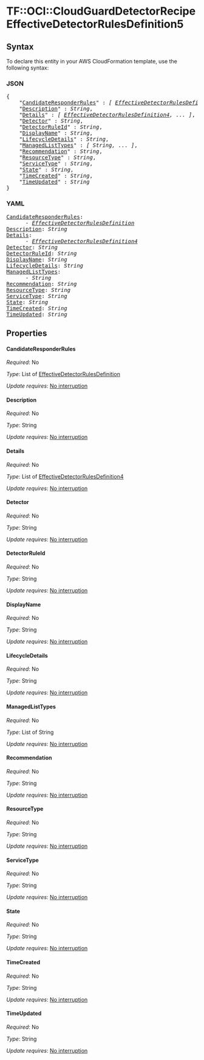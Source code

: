 # TF::OCI::CloudGuardDetectorRecipe EffectiveDetectorRulesDefinition5

## Syntax

To declare this entity in your AWS CloudFormation template, use the following syntax:

### JSON

<pre>
{
    "<a href="#candidateresponderrules" title="CandidateResponderRules">CandidateResponderRules</a>" : <i>[ <a href="effectivedetectorrulesdefinition.md">EffectiveDetectorRulesDefinition</a>, ... ]</i>,
    "<a href="#description" title="Description">Description</a>" : <i>String</i>,
    "<a href="#details" title="Details">Details</a>" : <i>[ <a href="effectivedetectorrulesdefinition4.md">EffectiveDetectorRulesDefinition4</a>, ... ]</i>,
    "<a href="#detector" title="Detector">Detector</a>" : <i>String</i>,
    "<a href="#detectorruleid" title="DetectorRuleId">DetectorRuleId</a>" : <i>String</i>,
    "<a href="#displayname" title="DisplayName">DisplayName</a>" : <i>String</i>,
    "<a href="#lifecycledetails" title="LifecycleDetails">LifecycleDetails</a>" : <i>String</i>,
    "<a href="#managedlisttypes" title="ManagedListTypes">ManagedListTypes</a>" : <i>[ String, ... ]</i>,
    "<a href="#recommendation" title="Recommendation">Recommendation</a>" : <i>String</i>,
    "<a href="#resourcetype" title="ResourceType">ResourceType</a>" : <i>String</i>,
    "<a href="#servicetype" title="ServiceType">ServiceType</a>" : <i>String</i>,
    "<a href="#state" title="State">State</a>" : <i>String</i>,
    "<a href="#timecreated" title="TimeCreated">TimeCreated</a>" : <i>String</i>,
    "<a href="#timeupdated" title="TimeUpdated">TimeUpdated</a>" : <i>String</i>
}
</pre>

### YAML

<pre>
<a href="#candidateresponderrules" title="CandidateResponderRules">CandidateResponderRules</a>: <i>
      - <a href="effectivedetectorrulesdefinition.md">EffectiveDetectorRulesDefinition</a></i>
<a href="#description" title="Description">Description</a>: <i>String</i>
<a href="#details" title="Details">Details</a>: <i>
      - <a href="effectivedetectorrulesdefinition4.md">EffectiveDetectorRulesDefinition4</a></i>
<a href="#detector" title="Detector">Detector</a>: <i>String</i>
<a href="#detectorruleid" title="DetectorRuleId">DetectorRuleId</a>: <i>String</i>
<a href="#displayname" title="DisplayName">DisplayName</a>: <i>String</i>
<a href="#lifecycledetails" title="LifecycleDetails">LifecycleDetails</a>: <i>String</i>
<a href="#managedlisttypes" title="ManagedListTypes">ManagedListTypes</a>: <i>
      - String</i>
<a href="#recommendation" title="Recommendation">Recommendation</a>: <i>String</i>
<a href="#resourcetype" title="ResourceType">ResourceType</a>: <i>String</i>
<a href="#servicetype" title="ServiceType">ServiceType</a>: <i>String</i>
<a href="#state" title="State">State</a>: <i>String</i>
<a href="#timecreated" title="TimeCreated">TimeCreated</a>: <i>String</i>
<a href="#timeupdated" title="TimeUpdated">TimeUpdated</a>: <i>String</i>
</pre>

## Properties

#### CandidateResponderRules

_Required_: No

_Type_: List of <a href="effectivedetectorrulesdefinition.md">EffectiveDetectorRulesDefinition</a>

_Update requires_: [No interruption](https://docs.aws.amazon.com/AWSCloudFormation/latest/UserGuide/using-cfn-updating-stacks-update-behaviors.html#update-no-interrupt)

#### Description

_Required_: No

_Type_: String

_Update requires_: [No interruption](https://docs.aws.amazon.com/AWSCloudFormation/latest/UserGuide/using-cfn-updating-stacks-update-behaviors.html#update-no-interrupt)

#### Details

_Required_: No

_Type_: List of <a href="effectivedetectorrulesdefinition4.md">EffectiveDetectorRulesDefinition4</a>

_Update requires_: [No interruption](https://docs.aws.amazon.com/AWSCloudFormation/latest/UserGuide/using-cfn-updating-stacks-update-behaviors.html#update-no-interrupt)

#### Detector

_Required_: No

_Type_: String

_Update requires_: [No interruption](https://docs.aws.amazon.com/AWSCloudFormation/latest/UserGuide/using-cfn-updating-stacks-update-behaviors.html#update-no-interrupt)

#### DetectorRuleId

_Required_: No

_Type_: String

_Update requires_: [No interruption](https://docs.aws.amazon.com/AWSCloudFormation/latest/UserGuide/using-cfn-updating-stacks-update-behaviors.html#update-no-interrupt)

#### DisplayName

_Required_: No

_Type_: String

_Update requires_: [No interruption](https://docs.aws.amazon.com/AWSCloudFormation/latest/UserGuide/using-cfn-updating-stacks-update-behaviors.html#update-no-interrupt)

#### LifecycleDetails

_Required_: No

_Type_: String

_Update requires_: [No interruption](https://docs.aws.amazon.com/AWSCloudFormation/latest/UserGuide/using-cfn-updating-stacks-update-behaviors.html#update-no-interrupt)

#### ManagedListTypes

_Required_: No

_Type_: List of String

_Update requires_: [No interruption](https://docs.aws.amazon.com/AWSCloudFormation/latest/UserGuide/using-cfn-updating-stacks-update-behaviors.html#update-no-interrupt)

#### Recommendation

_Required_: No

_Type_: String

_Update requires_: [No interruption](https://docs.aws.amazon.com/AWSCloudFormation/latest/UserGuide/using-cfn-updating-stacks-update-behaviors.html#update-no-interrupt)

#### ResourceType

_Required_: No

_Type_: String

_Update requires_: [No interruption](https://docs.aws.amazon.com/AWSCloudFormation/latest/UserGuide/using-cfn-updating-stacks-update-behaviors.html#update-no-interrupt)

#### ServiceType

_Required_: No

_Type_: String

_Update requires_: [No interruption](https://docs.aws.amazon.com/AWSCloudFormation/latest/UserGuide/using-cfn-updating-stacks-update-behaviors.html#update-no-interrupt)

#### State

_Required_: No

_Type_: String

_Update requires_: [No interruption](https://docs.aws.amazon.com/AWSCloudFormation/latest/UserGuide/using-cfn-updating-stacks-update-behaviors.html#update-no-interrupt)

#### TimeCreated

_Required_: No

_Type_: String

_Update requires_: [No interruption](https://docs.aws.amazon.com/AWSCloudFormation/latest/UserGuide/using-cfn-updating-stacks-update-behaviors.html#update-no-interrupt)

#### TimeUpdated

_Required_: No

_Type_: String

_Update requires_: [No interruption](https://docs.aws.amazon.com/AWSCloudFormation/latest/UserGuide/using-cfn-updating-stacks-update-behaviors.html#update-no-interrupt)

